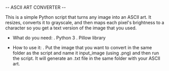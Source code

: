 -- ASCII ART CONVERTER --

This is a simple Python script that turns any image into an ASCII art. It resizes, converts it to grayscale, and then maps each pixel's brightness to a character so you get a text version of the image that you used.

- What do you need:
. Python 3
. Pillow library

- How to use it:
. Put the image that you want to convert in the same folder as the script and name it input_image (using .png) and then run the script. It will generate an .txt file in the same folder with your ASCII art.
